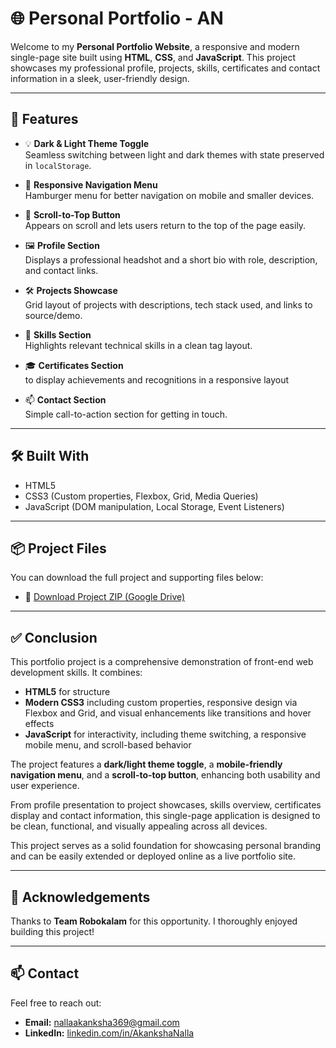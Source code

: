 # 🌐 Personal Portfolio - AN

Welcome to my **Personal Portfolio Website**, a responsive and modern single-page site built using **HTML**, **CSS**, and **JavaScript**. This project showcases my professional profile, projects, skills, certificates and contact information in a sleek, user-friendly design.

---

## 🚀 Features

- 💡 **Dark & Light Theme Toggle**  
  Seamless switching between light and dark themes with state preserved in `localStorage`.

- 📱 **Responsive Navigation Menu**  
  Hamburger menu for better navigation on mobile and smaller devices.

- 🎯 **Scroll-to-Top Button**  
  Appears on scroll and lets users return to the top of the page easily.

- 🖼️ **Profile Section**  
  Displays a professional headshot and a short bio with role, description, and contact links.

- 🛠️ **Projects Showcase**  
  Grid layout of projects with descriptions, tech stack used, and links to source/demo.

- 🧠 **Skills Section**  
  Highlights relevant technical skills in a clean tag layout.

- 🎓 **Certificates Section**  
  to display achievements and recognitions in a responsive layout

- 📫 **Contact Section**  
  Simple call-to-action section for getting in touch.

---

## 🛠️ Built With

- HTML5  
- CSS3 (Custom properties, Flexbox, Grid, Media Queries)  
- JavaScript (DOM manipulation, Local Storage, Event Listeners)

---

## 📦 Project Files

You can download the full project and supporting files below:

- 🔗 [Download Project ZIP (Google Drive)](https://drive.google.com/file/d/1yI_Ic3asGLsu4_O8EtNCr1bX8l50gZcC/view?usp=sharing)

---

## ✅ Conclusion

This portfolio project is a comprehensive demonstration of front-end web development skills. It combines:

- **HTML5** for structure
- **Modern CSS3** including custom properties, responsive design via Flexbox and Grid, and visual enhancements like transitions and hover effects
- **JavaScript** for interactivity, including theme switching, a responsive mobile menu, and scroll-based behavior

The project features a **dark/light theme toggle**, a **mobile-friendly navigation menu**, and a **scroll-to-top button**, enhancing both usability and user experience.

From profile presentation to project showcases, skills overview, certificates display and contact information, this single-page application is designed to be clean, functional, and visually appealing across all devices.

This project serves as a solid foundation for showcasing personal branding and can be easily extended or deployed online as a live portfolio site.

---

## 🙌 Acknowledgements

Thanks to **Team Robokalam** for this opportunity. I thoroughly enjoyed building this project!

---

## 📫 Contact

Feel free to reach out:

- **Email:** nallaakanksha369@gmail.com
- **LinkedIn:** [linkedin.com/in/AkankshaNalla](https://www.linkedin.com/in/akanksha-nalla-53916025b)  
